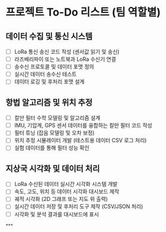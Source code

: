 # 프로젝트 To-Do 리스트 (팀 역할별)

## 데이터 수집 및 통신 시스템 
- [ ] LoRa 통신 송신 코드 작성 (센서값 읽기 및 송신)
- [ ] 라즈베리파이 또는 노트북과 LoRa 수신기 연결
- [ ] 송수신 프로토콜 및 데이터 포맷 정의
- [ ] 실시간 데이터 송수신 테스트
- [ ] 데이터 로깅 및 후처리 포맷 설계

## 항법 알고리즘 및 위치 추정 
- [ ] 칼만 필터 수학 모델링 및 알고리즘 설계
- [ ] IMU, 기압계, GPS 센서 데이터를 융합하는 칼만 필터 코드 작성
- [ ] 필터 튜닝 (잡음 모델링 및 오차 보정)
- [ ] 위치 추정 시뮬레이터 개발 (테스트용 데이터 CSV 로그 처리)
- [ ] 실험 데이터를 통해 필터 성능 확인

## 지상국 시각화 및 데이터 처리
- [ ] LoRa 수신된 데이터 실시간 시각화 시스템 개발
- [ ] 속도, 고도, 위치 등 데이터 시각화 대시보드 제작
- [ ] 궤적 시각화 (2D 그래프 또는 지도 위 출력)
- [ ] 실시간 데이터 저장 및 후처리 도구 제작 (CSV/JSON 처리)
- [ ] 시각화 및 분석 결과를 대시보드에 표시

"""
